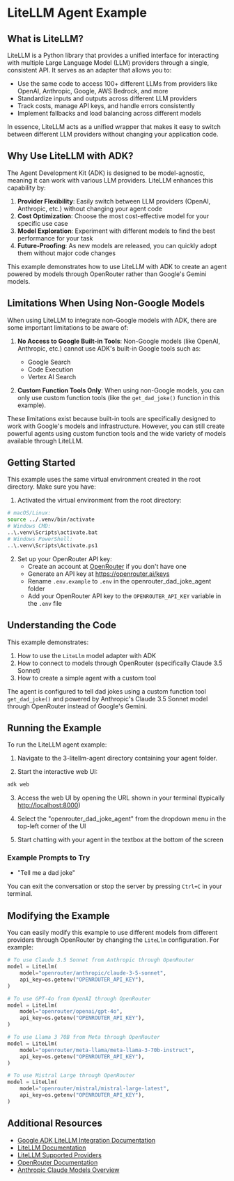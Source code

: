 # LiteLLM Agent Example

## What is LiteLLM?

LiteLLM is a Python library that provides a unified interface for interacting with multiple Large Language Model (LLM) providers through a single, consistent API. It serves as an adapter that allows you to:

- Use the same code to access 100+ different LLMs from providers like OpenAI, Anthropic, Google, AWS Bedrock, and more
- Standardize inputs and outputs across different LLM providers
- Track costs, manage API keys, and handle errors consistently
- Implement fallbacks and load balancing across different models

In essence, LiteLLM acts as a unified wrapper that makes it easy to switch between different LLM providers without changing your application code.

## Why Use LiteLLM with ADK?

The Agent Development Kit (ADK) is designed to be model-agnostic, meaning it can work with various LLM providers. LiteLLM enhances this capability by:

1. **Provider Flexibility**: Easily switch between LLM providers (OpenAI, Anthropic, etc.) without changing your agent code
2. **Cost Optimization**: Choose the most cost-effective model for your specific use case
3. **Model Exploration**: Experiment with different models to find the best performance for your task
4. **Future-Proofing**: As new models are released, you can quickly adopt them without major code changes

This example demonstrates how to use LiteLLM with ADK to create an agent powered by models through OpenRouter rather than Google's Gemini models.

## Limitations When Using Non-Google Models

When using LiteLLM to integrate non-Google models with ADK, there are some important limitations to be aware of:

1. **No Access to Google Built-in Tools**: Non-Google models (like OpenAI, Anthropic, etc.) cannot use ADK's built-in Google tools such as:
   - Google Search
   - Code Execution
   - Vertex AI Search

2. **Custom Function Tools Only**: When using non-Google models, you can only use custom function tools (like the `get_dad_joke()` function in this example).

These limitations exist because built-in tools are specifically designed to work with Google's models and infrastructure. However, you can still create powerful agents using custom function tools and the wide variety of models available through LiteLLM.

## Getting Started

This example uses the same virtual environment created in the root directory. Make sure you have:

1. Activated the virtual environment from the root directory:

```bash
# macOS/Linux:
source ../.venv/bin/activate
# Windows CMD:
..\.venv\Scripts\activate.bat
# Windows PowerShell:
..\.venv\Scripts\Activate.ps1
```

2. Set up your OpenRouter API key:
   - Create an account at [OpenRouter](https://openrouter.ai/) if you don't have one
   - Generate an API key at <https://openrouter.ai/keys>
   - Rename `.env.example` to `.env` in the openrouter_dad_joke_agent folder
   - Add your OpenRouter API key to the `OPENROUTER_API_KEY` variable in the `.env` file

## Understanding the Code

This example demonstrates:

1. How to use the `LiteLlm` model adapter with ADK
2. How to connect to models through OpenRouter (specifically Claude 3.5 Sonnet)
3. How to create a simple agent with a custom tool

The agent is configured to tell dad jokes using a custom function tool `get_dad_joke()` and powered by Anthropic's Claude 3.5 Sonnet model through OpenRouter instead of Google's Gemini.

## Running the Example

To run the LiteLLM agent example:

1. Navigate to the 3-litellm-agent directory containing your agent folder.

2. Start the interactive web UI:

```bash
adk web
```

3. Access the web UI by opening the URL shown in your terminal (typically <http://localhost:8000>)

4. Select the "openrouter_dad_joke_agent" from the dropdown menu in the top-left corner of the UI

5. Start chatting with your agent in the textbox at the bottom of the screen

### Example Prompts to Try

- "Tell me a dad joke"

You can exit the conversation or stop the server by pressing `Ctrl+C` in your terminal.

## Modifying the Example

You can easily modify this example to use different models from different providers through OpenRouter by changing the `LiteLlm` configuration. For example:

```python
# To use Claude 3.5 Sonnet from Anthropic through OpenRouter
model = LiteLlm(
    model="openrouter/anthropic/claude-3-5-sonnet",
    api_key=os.getenv("OPENROUTER_API_KEY"),
)

# To use GPT-4o from OpenAI through OpenRouter
model = LiteLlm(
    model="openrouter/openai/gpt-4o",
    api_key=os.getenv("OPENROUTER_API_KEY"),
)

# To use Llama 3 70B from Meta through OpenRouter
model = LiteLlm(
    model="openrouter/meta-llama/meta-llama-3-70b-instruct",
    api_key=os.getenv("OPENROUTER_API_KEY"),
)

# To use Mistral Large through OpenRouter
model = LiteLlm(
    model="openrouter/mistral/mistral-large-latest",
    api_key=os.getenv("OPENROUTER_API_KEY"),
)
```

## Additional Resources

- [Google ADK LiteLLM Integration Documentation](https://google.github.io/adk-docs/tutorials/agent-team/#step-2-going-multi-model-with-litellm-optional)
- [LiteLLM Documentation](https://docs.litellm.ai/docs/)
- [LiteLLM Supported Providers](https://docs.litellm.ai/docs/providers)
- [OpenRouter Documentation](https://openrouter.ai/docs)
- [Anthropic Claude Models Overview](https://docs.anthropic.com/en/docs/about-claude/models/all-models)
